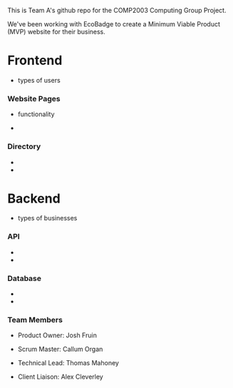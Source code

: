 This is Team A's github repo for the COMP2003 Computing Group Project.

We've been working with EcoBadge to create a Minimum Viable Product (MVP) website for their business.

# Frontend

- types of users

### Website Pages

- functionality

-

### Directory

-

-

# Backend

- types of businesses

### API

-

-

### Database

-

-

### Team Members

- Product Owner: Josh Fruin

- Scrum Master: Callum Organ

- Technical Lead: Thomas Mahoney

- Client Liaison: Alex Cleverley
